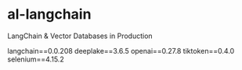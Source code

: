 # al-langchain
LangChain &amp; Vector Databases in Production



langchain==0.0.208
deeplake==3.6.5
openai==0.27.8
tiktoken==0.4.0
selenium==4.15.2
